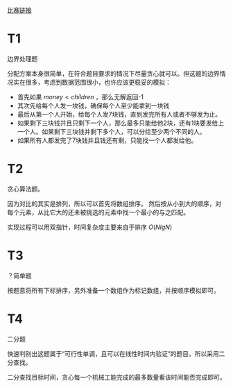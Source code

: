 [比赛链接](https://leetcode.cn/contest/biweekly-contest-100/)

# T1

边界处理题

分配方案本身很简单，在符合题目要求的情况下尽量贪心就可以。但这题的边界情况实在很多，考虑到数据范围很小，也许应该更稳妥的模拟：

* 首先如果 $money \lt children$ ，那么无解返回-1
* 其次先给每个人发一块钱，确保每个人至少能拿到一块钱
* 最后从第一个人开始，给每个人发7块钱，直到发完所有人或者不够发为止。
* 如果剩下三块钱并且只剩下一个人，那么最多只能给他2块，还有1块要发给上一个人。如果剩下三块钱并剩下多个人，可以分给至少两个不同的人。
* 如果所有人都发完了7块钱并且钱还有剩，只能找一个人都发给他。

# T2

贪心算法题。

因为对比的其实是排列，所以可以首先将数组排序。 然后按从小到大的顺序，对每个元素，从比它大的还未被挑选的元素中找一个最小的与之匹配。

实现过程可以用双指针，时间复杂度主要来自于排序 $O(NlgN)$ 

# T3

？简单题

按题意将所有下标排序，另外准备一个数组作为标记数组，并按顺序模拟即可。

# T4

二分题

快速判别出这题属于“可行性单调，且可以在线性时间内验证”的题目，所以采用二分查找。

二分查找目标时间，贪心每一个机械工能完成的最多数量看该时间能否完成即可。